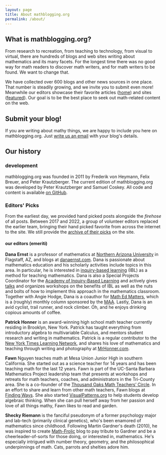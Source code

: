 ```yaml
---
layout: page
title: About mathblogging.org
permalink: /about/
---
```

## What is mathblogging.org?

From research to recreation, from teaching to technology, from visual to virtual, there are hundreds of blogs and web sites writing about mathematics and its many facets. For the longest time there was no good way for math readers to discover math writers, and for math writers to be found. We want to change that.

We have collected over 600 blogs and other news sources in one place. That number is steadily growing, and we invite you to submit even more! Meanwhile our editors showcase their favorite articles ([home](/)) and sites ([featured](/featured.html)). Our goal is to be the best place to seek out math-related content on the web.

## Submit your blog!

If you are writing about mathy things, we are happy to include you here on mathblogging.org. Just [write us an email](mailto:mathblogging.network@gmail.com) with your blog's details.

## Our history

### development

mathblogging.org was founded in 2011 by Frederik von Heymann, Felix Breuer, and Peter Krautzberger. The current edition of mathblogging.org was developed by Peter Krautzberger and Samuel Coskey. All code and content is available [on GitHub](https://github.com/mathblogging).

### Editors' Picks

From the earliest day, we provided hand picked posts alongside the *firehose* of all posts. Between 2017 and 2022, a group of volunteer editors replaced the earlier team, bringing their hand picked favorite from across the internet to the site. We still provide the [archive of their picks](/editorPicks.html) on the site.

#### our editors (emeriti)

**Dana Ernst** is a professor of mathematics at <a href="http://nau.edu">Northern Arizona University</a> in Flagstaff, AZ, and blogs at <a href="danaernst.com">danaernst.com</a>. Dana is passionate about mathematics education and his scholarly activities include topics in this area. In particular, he is interested in <a href="http://maamathedmatters.blogspot.com/2013/05/what-heck-is-ibl.html">inquiry-based learning</a> (IBL) as a method for teaching mathematics. Dana is also a Special Projects Coordinator for the <a href="http://www.inquirybasedlearning.org/">Academy of Inquiry-Based Learning</a> and actively gives <a href="http://danaernst.com/category/talks">talks</a> and organizes workshops on the benefits of IBL as well as the nuts and bolts of how to implement this approach in the mathematics classroom. Together with Angie Hodge, Dana is a coauthor for <a href="http://maamathedmatters.blogspot.com/">Math Ed Matters</a>, which is a (roughly) monthly column sponsored by the <a href="http://maa.org">MAA</a>. Lastly, Dana is an avid cyclist, trail runner, and rock climber. Oh, and he enjoys drinking copious amounts of coffee.

**Patrick Honner** is an award-winning high school math teacher currently residing in Brooklyn, New York.  Patrick has taught everything from introductory algebra to multivariable Calculus, and mentors student research and writing in mathematics.  Patrick is a regular contributor to the <a href="http://learning.blogs.nytimes.com/">New York Times Learning Network</a>, and shares his love of mathematics and teaching through writing and photography at <a href="http://www.MrHonner.com">MrHonner.com</a>.

**Fawn** Nguyen teaches math at Mesa Union Junior High in southern California. She started out as a science teacher for 14 years and has been teaching math for the last 12 years. Fawn is part of the UC-Santa Barbara Mathematics Project leadership team that presents at workshops and retreats for math teachers, coaches, and administrators in the Tri-County area. She is a co-founder of the [Thousand Oaks Math Teachers’ Circle](http://www.mathteacherscircleto.org/). In an effort to share and learn from other math teachers, Fawn blogs at [Finding Ways](http://fawnnguyen.com/). She also started [VisualPatterns.org](http://www.visualpatterns.org/) to help students develop algebraic thinking. When she can pull herself away from her passion and love of all things mathy, Fawn likes to read and garden.

**Shecky Riemann** is the fanciful pseudonym of a former psychology major and lab-tech (primarily clinical genetics), who's been enamored of mathematics since childhood. Following Martin Gardner's death (2010), he was inspired to create <a href="http://math-frolic.blogspot.com/">Math-Frolic</a> blog to pay tribute to Gardner and be a cheerleader-of-sorts for those doing, or interested in, mathematics. He's especially intrigued with number theory, geometry, and the philosophical underpinnings of math. Cats, parrots and shelties adore him.

